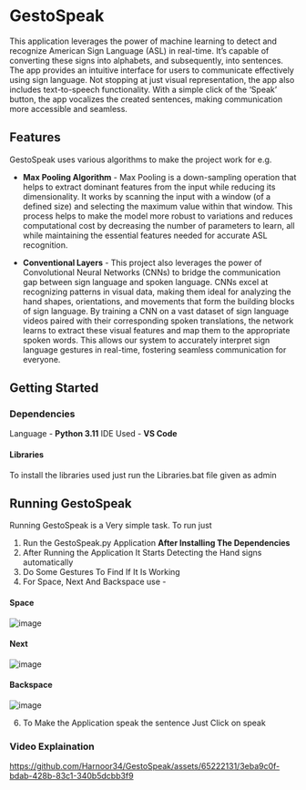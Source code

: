 # GestoSpeak

This application leverages the power of machine learning to detect and recognize American Sign Language (ASL) in real-time. It’s capable of converting these signs into alphabets, and subsequently, into sentences. The app provides an intuitive interface for users to communicate effectively using sign language. Not stopping at just visual representation, the app also includes text-to-speech functionality. With a simple click of the ‘Speak’ button, the app vocalizes the created sentences, making communication more accessible and seamless.

## Features

GestoSpeak uses various algorithms to make the project work for e.g.

* **Max Pooling Algorithm** - Max Pooling is a down-sampling operation that helps to extract dominant features from the input while reducing its dimensionality. It works by scanning the input with a window (of a defined size) and selecting the maximum value within that window. This process helps to make the model more robust to variations and reduces computational cost by decreasing the number of parameters to learn, all while maintaining the essential features needed for accurate ASL recognition.

* **Conventional Layers** - This project also leverages the power of Convolutional Neural Networks (CNNs) to bridge the communication gap between sign language and spoken language. CNNs excel at recognizing patterns in visual data, making them ideal for analyzing the hand shapes, orientations, and movements that form the building blocks of sign language. By training a CNN on a vast dataset of sign language videos paired with their corresponding spoken translations, the network learns to extract these visual features and map them to the appropriate spoken words. This allows our system to accurately interpret sign language gestures in real-time, fostering seamless communication for everyone.

## Getting Started 

### Dependencies

Language - **Python 3.11**
IDE Used - **VS Code**

#### Libraries

To install the libraries used just run the Libraries.bat file given as admin

## Running GestoSpeak

Running GestoSpeak is a Very simple task. To run just

1. Run the GestoSpeak.py Application **After Installing The Dependencies**
2. After Running the Application It Starts Detecting the Hand signs automatically
3. Do Some Gestures To Find If It Is Working
4. For Space, Next And Backspace use -
#### Space

![image](https://github.com/Harnoor34/GestoSpeak/assets/65222131/57ad6a39-9e01-4d99-8bb7-133d35177111)

#### Next

![image](https://github.com/Harnoor34/GestoSpeak/assets/65222131/fe786586-2e49-4f29-aef3-1c1f339852d5)

#### Backspace

![image](https://github.com/Harnoor34/GestoSpeak/assets/65222131/126317d4-5426-4867-ad6e-dc46dd3013cd)
   
6. To Make the Application speak the sentence Just Click on speak

### Video Explaination

  https://github.com/Harnoor34/GestoSpeak/assets/65222131/3eba9c0f-bdab-428b-83c1-340b5dcbb3f9
